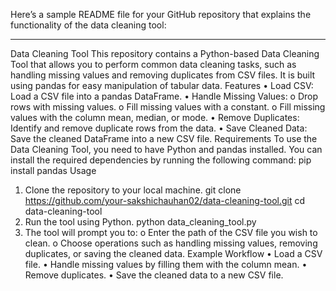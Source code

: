 Here’s a sample README file for your GitHub repository that explains the functionality of the data cleaning tool:
________________________________________
Data Cleaning Tool
This repository contains a Python-based Data Cleaning Tool that allows you to perform common data cleaning tasks, such as handling missing values and removing duplicates from CSV files. It is built using pandas for easy manipulation of tabular data.
Features
•	Load CSV: Load a CSV file into a pandas DataFrame.
•	Handle Missing Values: 
o	Drop rows with missing values.
o	Fill missing values with a constant.
o	Fill missing values with the column mean, median, or mode.
•	Remove Duplicates: Identify and remove duplicate rows from the data.
•	Save Cleaned Data: Save the cleaned DataFrame into a new CSV file.
Requirements
To use the Data Cleaning Tool, you need to have Python and pandas installed. You can install the required dependencies by running the following command:
pip install pandas
Usage
1.	Clone the repository to your local machine.
git clone https://github.com/your-sakshichauhan02/data-cleaning-tool.git
cd data-cleaning-tool
2.	Run the tool using Python.
python data_cleaning_tool.py
3.	The tool will prompt you to: 
o	Enter the path of the CSV file you wish to clean.
o	Choose operations such as handling missing values, removing duplicates, or saving the cleaned data.
Example Workflow
•	Load a CSV file.
•	Handle missing values by filling them with the column mean.
•	Remove duplicates.
•	Save the cleaned data to a new CSV file.
